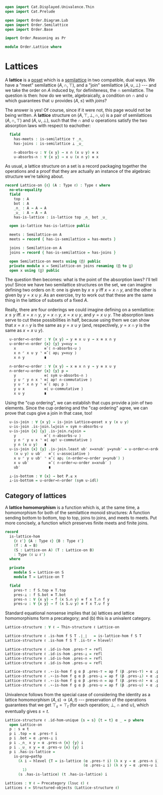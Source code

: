 ```agda
open import Cat.Displayed.Univalence.Thin
open import Cat.Prelude

open import Order.Diagram.Lub
open import Order.Semilattice
open import Order.Base

import Order.Reasoning as Pr

module Order.Lattice where
```

# Lattices

A **lattice** is a [poset] which is a [semilattice] in two compatible,
dual ways. We have a "meet" semilattice $(A, \cap, \top)$, and a "join"
semilattice $(A, \cup, \bot)$ --- and we take the order on $A$ induced
by, for definiteness, the $\cap$ semilattice. The question is then: how
do we write, algebraically, a condition on $\cap$ and $\cup$ which
guarantees that $\cup$ provides $(A, \le)$ with *joins*?

[poset]: Order.Base.html
[semilattice]: Order.Semilattice.html

<!--
```agda
record
  is-lattice
    {ℓ} {A : Type ℓ}
    (⊤ : A) (_∩_ : A → A → A)
    (⊥ : A) (_∪_ : A → A → A)
  : Type ℓ
  where

  no-eta-equality
```
-->

The answer is yes! Of course, since if it were not, this page would not
be being written. A **lattice** structure on $(A, \top, \bot, \cap,
\cup)$ is a pair of semilattices $(A, \cap, \top)$ and $(A, \cup,
\bot)$, such that the $\cap$ and $\cup$ operations satisfy the two
absorption laws with respect to eachother:

```agda
  field
    has-meets : is-semilattice ⊤ _∩_
    has-joins : is-semilattice ⊥ _∪_

    ∩-absorbs-∪ : ∀ {x y} → x ∩ (x ∪ y) ≡ x
    ∪-absorbs-∩ : ∀ {x y} → x ∪ (x ∩ y) ≡ x
```

<!--
```agda
  open is-semilattice has-meets public
    renaming ( associative to ∩-associative
             ; commutative to ∩-commutative
             ; idempotent  to ∩-idempotent
             ; idl         to ∩-idl
             ; idr         to ∩-idr
             )
    hiding ( has-is-magma ; has-is-semigroup )

  open is-semilattice has-joins public
    renaming ( associative to ∪-associative
             ; commutative to ∪-commutative
             ; idempotent  to ∪-idempotent
             ; idl         to ∪-idl
             ; idr         to ∪-idr
             )
    hiding ( underlying-set ; has-is-magma ; has-is-set ; magma-hlevel )

private unquoteDecl eqv = declare-record-iso eqv (quote is-lattice)

instance
  H-Level-is-lattice
    : ∀ {ℓ} {A : Type ℓ} {top bot : A} {meet join : A → A → A} {n}
    → H-Level (is-lattice top meet bot join) (suc n)
  H-Level-is-lattice = prop-instance λ x →
    let open is-lattice x in Iso→is-hlevel 1 eqv (hlevel 1) x
```
-->

As usual, a lattice structure on a set is a record packaging together
the operations and a proof that they are actually an instance of the
algebraic structure we're talking about.

```agda
record Lattice-on {ℓ} (A : Type ℓ) : Type ℓ where
  no-eta-equality
  field
    top : A
    bot : A
    _∩_ : A → A → A
    _∪_ : A → A → A
    has-is-lattice : is-lattice top _∩_ bot _∪_

  open is-lattice has-is-lattice public

  meets : Semilattice-on A
  meets = record { has-is-semilattice = has-meets }

  joins : Semilattice-on A
  joins = record { has-is-semilattice = has-joins }

  open Semilattice-on meets using (⋂) public
  private module x = Semilattice-on joins renaming (⋂ to ⋃)
  open x using (⋃) public
```

<!--
```agda
module _ {ℓ} (L : Σ (Set ℓ) λ A → Lattice-on ∣ A ∣) where
  open Lattice-on (L .snd)

  Lattice→poset : Poset ℓ ℓ
  Lattice→poset =
    Meet-semi-lattice .Functor.F₀
      (L .fst , record { has-is-semilattice = has-meets })

  private module P = Pr Lattice→poset
```
-->

The question then becomes: what is the point of the absorption laws?
I'll tell you! Since we have two semilattice structures on the set, we
can imagine defining two orders on it: one is given by $x \le y$ iff $x
= x \cap y$, and the other is given by $y = x \cup y$. As an exercise,
try to work out that these are the same thing in the lattice of subsets
of a fixed $A$.

Really, there are four orderings we could imagine defining on a
semilattice: $x \le y$ iff. $x = x \cap y$, $y = x \cap y$, $x = x \cup
y$, and $y = x \cup y$. The absorption laws serve to cut these
possibilities in half, because using them we can show that $x = x \cap
y$ is the same as $y = x \cup y$ (and, respectively, $y = x \cap y$ is
the same as $x = x \cup y$).

```agda
  ∪-order→∩-order : ∀ {x y} → y ≡ x ∪ y → x ≡ x ∩ y
  ∪-order→∩-order {x} {y} y=x∪y =
    x             ≡˘⟨ ∩-absorbs-∪ ⟩
    x ∩ ⌜ x ∪ y ⌝ ≡˘⟨ ap¡ y=x∪y ⟩
    x ∩ y         ∎

  ∩-order→∪-order : ∀ {x y} → x ≡ x ∩ y → y ≡ x ∪ y
  ∩-order→∪-order {x} {y} p =
    y             ≡⟨ sym ∪-absorbs-∩ ⟩
    y ∪ ⌜ y ∩ x ⌝ ≡⟨ ap! ∩-commutative ⟩
    y ∪ ⌜ x ∩ y ⌝ ≡˘⟨ ap¡ p ⟩
    y ∪ x         ≡⟨ ∪-commutative ⟩
    x ∪ y         ∎
```

Using the "cup ordering", we can establish that cups provide a join of
two elements. Since the cup ordering and the "cap ordering" agree, we
can prove that cups give a join in that case, too!

```agda
  ∪-is-join : ∀ {x y} → is-join Lattice→poset x y (x ∪ y)
  ∪-is-join .is-join.l≤join = sym ∩-absorbs-∪
  ∪-is-join {x} {y} .is-join.r≤join =
    y             ≡˘⟨ ∩-absorbs-∪ ⟩
    y ∩ ⌜ y ∪ x ⌝ ≡⟨ ap! ∪-commutative ⟩
    y ∩ (x ∪ y)   ∎
  ∪-is-join {x} {y} .is-join.least ub′ x=x∩ub′ y=y∩ub′ = ∪-order→∩-order $ sym $
    (x ∪ y) ∪ ub′   ≡˘⟨ ∪-associative ⟩
    x ∪ ⌜ y ∪ ub′ ⌝ ≡˘⟨ ap¡ (∩-order→∪-order y=y∩ub′) ⟩
    x ∪ ub′         ≡˘⟨ ∩-order→∪-order x=x∩ub′ ⟩
    ub′             ∎

  ⊥-is-bottom : ∀ {x} → bot P.≤ x
  ⊥-is-bottom = ∪-order→∩-order (sym ∪-idl)
```

## Category of lattices

A **lattice homomorphism** is a function which is, at the same time, a
homomorphism for both of the semilattice monoid structures: A function
sending bottom to bottom, top to top, joins to joins, and meets to
meets. Put more concisely, a function which preserves finite meets and
finite joins.

```agda
record
  is-lattice-hom
    {ℓ ℓ′} {A : Type ℓ} {B : Type ℓ′}
    (f : A → B)
    (S : Lattice-on A) (T : Lattice-on B)
    : Type (ℓ ⊔ ℓ′)
  where

  private
    module S = Lattice-on S
    module T = Lattice-on T

  field
    pres-⊤ : f S.top ≡ T.top
    pres-⊥ : f S.bot ≡ T.bot
    pres-∩ : ∀ {x y} → f (x S.∩ y) ≡ f x T.∩ f y
    pres-∪ : ∀ {x y} → f (x S.∪ y) ≡ f x T.∪ f y
```

<!--
```agda
private unquoteDecl eqv′ = declare-record-iso eqv′ (quote is-lattice-hom)

instance
  H-Level-is-lattice-hom
    : ∀ {ℓ ℓ′} {A : Type ℓ} {B : Type ℓ′}
    → {S : Lattice-on A} {T : Lattice-on B}
    → ∀ {f : A → B} {n}
    → H-Level (is-lattice-hom f S T) (suc n)
  H-Level-is-lattice-hom {T = T} = prop-instance $
    let open is-lattice (T .Lattice-on.has-is-lattice)
     in Iso→is-hlevel 1 eqv′ (hlevel 1)

open is-lattice-hom
```
-->

Standard equational nonsense implies that (a) lattices and lattice
homomorphisms form a precategory; and (b) this is a univalent category.

```agda
Lattice-structure : ∀ ℓ → Thin-structure ℓ Lattice-on

Lattice-structure ℓ .is-hom f S T .∣_∣   = is-lattice-hom f S T
Lattice-structure ℓ .is-hom f S T .is-tr = hlevel!

Lattice-structure ℓ .id-is-hom .pres-⊤ = refl
Lattice-structure ℓ .id-is-hom .pres-⊥ = refl
Lattice-structure ℓ .id-is-hom .pres-∩ = refl
Lattice-structure ℓ .id-is-hom .pres-∪ = refl

Lattice-structure ℓ .∘-is-hom f g α β .pres-⊤ = ap f (β .pres-⊤) ∙ α .pres-⊤
Lattice-structure ℓ .∘-is-hom f g α β .pres-⊥ = ap f (β .pres-⊥) ∙ α .pres-⊥
Lattice-structure ℓ .∘-is-hom f g α β .pres-∩ = ap f (β .pres-∩) ∙ α .pres-∩
Lattice-structure ℓ .∘-is-hom f g α β .pres-∪ = ap f (β .pres-∪) ∙ α .pres-∪
```

Univalence follows from the special case of considering the identity as
a lattice homomorphism $(A, s) \to (A, t)$ --- preservation of the
operations guarantees that we get $\top_s = \top_t$ (for each operation;
$\bot$, $\cap$ and $\cup$), which eventually gives $s = t$.

```agda
Lattice-structure ℓ .id-hom-unique {s = s} {t = t} α _ = p where
  open Lattice-on
  p : s ≡ t
  p i .top = α .pres-⊤ i
  p i .bot = α .pres-⊥ i
  p i ._∩_ x y = α .pres-∩ {x} {y} i
  p i ._∪_ x y = α .pres-∪ {x} {y} i
  p i .has-is-lattice =
    is-prop→pathp
      (λ i → hlevel {T = is-lattice (α .pres-⊤ i) (λ x y → α .pres-∩ i)
                                    (α .pres-⊥ i) (λ x y → α .pres-∪ i)}
        1)
      (s .has-is-lattice) (t .has-is-lattice) i

Lattices : ∀ ℓ → Precategory (lsuc ℓ) ℓ
Lattices ℓ = Structured-objects (Lattice-structure ℓ)
```
